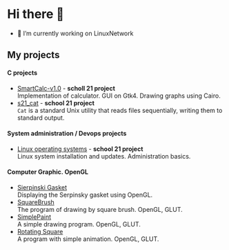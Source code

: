 # Hi there 👋

- 🔭 I’m currently working on LinuxNetwork

## My projects

#### C projects

- [SmartCalc-v1.0](https://github.com/Vojan-Najov/SmartCalc_v1.0) - **scholl 21 project** \
  Implementation of calculator. GUI on Gtk4. Drawing graphs using Cairo.
- [s21_cat](https://github.com/Vojan-Najov/cat) - **school 21 project** \
  `Cat` is a standard Unix utility that reads files sequentially, writing them to standard output.


#### System administration / Devops projects

- [Linux operating systems](https://github.com/Vojan-Najov/linux_operating_system) - **school 21 project** \
  Linux system installation and updates. Administration basics.

#### Computer Graphic. OpenGL
- [Sierpinski Gasket](https://github.com/Vojan-Najov/Sierpinski_Gasket) \
  Displaying the Serpinsky gasket using OpenGL.
- [SquareBrush](https://github.com/Vojan-Najov/SquareBrush) \
  The program of drawing by square brush. OpenGL, GLUT.
- [SimplePaint](https://github.com/Vojan-Najov/SimplePaint) \
  A simple drawing program. OpenGL, GLUT.
- [Rotating Square](https://github.com/Vojan-Najov/RotatingSquare) \
  A program with simple animation. OpenGL, GLUT.
  
<!--
**Vojan-Najov/Vojan-Najov** is a ✨ _special_ ✨ repository because its `README.md` (this file) appears on your GitHub profile.

Here are some ideas to get you started:

- 🔭 I’m currently working on ...
- 🌱 I’m currently learning ...
- 👯 I’m looking to collaborate on ...
- 🤔 I’m looking for help with ...
- 💬 Ask me about ...
- 📫 How to reach me: ...
- 😄 Pronouns: ...
- ⚡ Fun fact: ...
-->
